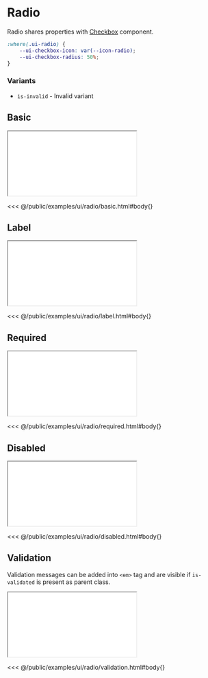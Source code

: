 # Radio

Radio shares properties with [Checkbox](/docs/ui/checkbox) component.

```css
:where(.ui-radio) {
    --ui-checkbox-icon: var(--icon-radio);
    --ui-checkbox-radius: 50%;
}
```

### Variants

* `is-invalid` - Invalid variant

## Basic

<iframe onload="this.style.visibility = 'visible';" src="/examples/ui/radio/basic.html"></iframe>

<<< @/public/examples/ui/radio/basic.html#body{}

## Label

<iframe onload="this.style.visibility = 'visible';" src="/examples/ui/radio/label.html"></iframe>

<<< @/public/examples/ui/radio/label.html#body{}

## Required

<iframe onload="this.style.visibility = 'visible';" src="/examples/ui/radio/required.html"></iframe>

<<< @/public/examples/ui/radio/required.html#body{}

## Disabled

<iframe onload="this.style.visibility = 'visible';" src="/examples/ui/radio/disabled.html"></iframe>

<<< @/public/examples/ui/radio/disabled.html#body{}

## Validation

Validation messages can be added into `<em>` tag and are visible if `is-validated` is present as parent class.

<iframe onload="this.style.visibility = 'visible';" src="/examples/ui/radio/validation.html"></iframe>

<<< @/public/examples/ui/radio/validation.html#body{}
